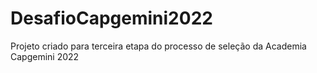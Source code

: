 # DesafioCapgemini2022
Projeto criado para terceira etapa do processo de seleção da  Academia Capgemini 2022

